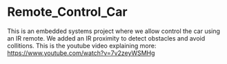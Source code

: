 # Remote_Control_Car
This is an embedded systems project where we allow control the car using an IR remote.
We added an IR proximity to detect obstacles and avoid collitions.
This is the youtube video explaining more: https://www.youtube.com/watch?v=7v2zeyWSMHg
